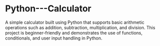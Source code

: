 # Python---Calculator
A simple calculator built using Python that supports basic arithmetic operations such as addition, subtraction, multiplication, and division. This project is beginner-friendly and demonstrates the use of functions, conditionals, and user input handling in Python.
